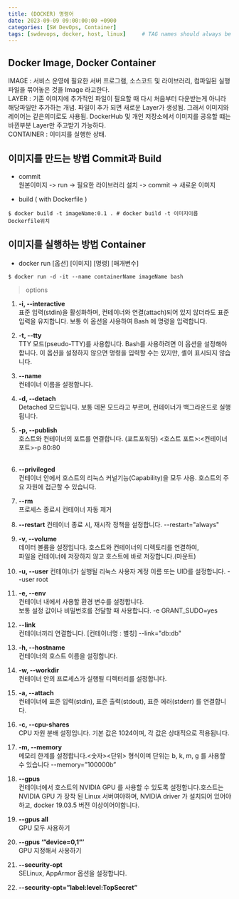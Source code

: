 ```yaml
---
title: (DOCKER) 명령어
date: 2023-09-09 09:00:00:00 +0900
categories: [SW DevOps, Container]
tags: [swdevops, docker, host, linux]     # TAG names should always be lowercase
--- 
```


## Docker Image, Docker Container
IMAGE : 서비스 운영에 필요한 서버 프로그램, 소스코드 및 라이브러리, 컴파일된 실행 파일을 묶어놓은 것을 Image 라고한다.<br/>
LAYER : 기존 이미지에 추가적인 파일이 필요할 때 다시 처음부터 다운받는게 아니라 해당파일만 추가하는 개념. 파일이 추가 되면 새로운 Layer가 생성됨. 그래서 이미지와 레이어는 같은의미로도 사용됨. DockerHub 및 개인 저장소에서 이미지를 공유할 떄는 바뀐부분 Layer만 주고받기 가능하다.<br/>
CONTAINER : 이미지를 실행한 상태.

## 이미지를 만드는 방법 Commit과 Build
- commit <br>
원본이미지 -> run -> 필요한 라이브러리 설치 -> commit -> 새로운 이미지<br/>

- build ( with Dockerfile )

```shell
$ docker build -t imageName:0.1 . # docker build -t 이미지이름 Dockerfile위치
```

## 이미지를 실행하는 방법 Container
- docker run [옵션] [이미지] [명령] [매개변수] <br/>

```shell
$ docker run -d -it --name containerName imageName bash 
```

> options
1. **-i, --interactive**<br/>
표준 입력(stdin)을 활성화하며, 컨테이너와 연결(attach)되어 있지 않더라도 표준 입력을 유지합니다.
보통 이 옵션을 사용하여 Bash 에 명령을 입력합니다.<br/>
2. **-t, --tty**<br/>
TTY 모드(pseudo-TTY)를 사용합니다.
Bash를 사용하려면 이 옵션을 설정해야 합니다.
이 옵션을 설정하지 않으면 명령을 입력할 수는 있지만, 셸이 표시되지 않습니다.<br/>
3. **--name**<br/>
컨테이너 이름을 설정합니다.<br/>
4. **-d, --detach**<br/>
Detached 모드입니다. 보통 데몬 모드라고 부르며, 컨테이너가 백그라운드로 실행됩니다.<br/>
5. **-p, --publish**<br/>
호스트와 컨테이너의 포트를 연결합니다. (포트포워딩) <호스트 포트>:<컨테이너 포트>-p 80:80<br/><br/>

6. **--privileged**<br/>
컨테이너 안에서 호스트의 리눅스 커널기능(Capability)을 모두 사용.
호스트의 주요 자원에 접근할 수 있습니다.<br/>
7. **--rm**<br/>
프로세스 종료시 컨테이너 자동 제거<br/>
8. **--restart**
컨테이너 종료 시, 재시작 정책을 설정합니다. --restart="always"<br/>
9. **-v, --volume**<br/>
데이터 볼륨을 설정입니다. 호스트와 컨테이너의 디렉토리를 연결하여, <br/>
파일을 컨테이너에 저장하지 않고 호스트에 바로 저장합니다.(마운트)<br/>
10. **-u, --user**
컨테이너가 실행될 리눅스 사용자 계정 이름 또는 UID를 설정합니다. --user root <br/>
11. **-e, --env**<br/>
컨테이너 내에서 사용할 환경 변수를 설정합니다.<br/>
보통 설정 값이나 비밀번호를 전달할 때 사용합니다. -e GRANT_SUDO=yes<br/>
12. **--link**<br/>
컨테이너끼리 연결합니다. [컨테이너명 : 별칭] --link="db:db"
13. **-h, --hostname**<br/>
컨테이너의 호스트 이름을 설정합니다.<br/>
14. **-w, --workdir**<br/>
컨테이너 안의 프로세스가 실행될 디렉터리를 설정합니다.<br/>
15. **-a, --attach**<br/>
컨테이너에 표준 입력(stdin), 표준 출력(stdout), 표준 에러(stderr) 를 연결합니다.<br/>
16. **-c, --cpu-shares**<br/>
CPU 자원 분배 설정입니다. 기본 값은 1024이며, 각 값은 상대적으로 적용됩니다.<br/>
17. **-m, --memory**<br/>
메모리 한계를 설정합니다.<숫자><단위> 형식이며 단위는 b, k, m, g 를 사용할 수 있습니다 --memory=”100000b”<br/>

18. **--gpus**<br/>
컨테이너에서 호스트의 NVIDIA GPU 를 사용할 수 있도록 설정합니다.호스트는 NVIDIA GPU 가 장착 된 Linux 서버여야하며,
NVIDIA driver 가 설치되어 있어야하고, docker 19.03.5 버전 이상이어야합니다.<br/>
19. **--gpus all**<br/>GPU 모두 사용하기<br/>
20. **--gpus ‘”device=0,1”’**<br/> GPU 지정해서 사용하기<br/>
21. **--security-opt**<br/>
SELinux, AppArmor 옵션을 설정합니다.<br/>
22. **--security-opt=”label:level:TopSecret”**<br/>